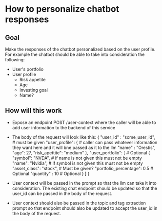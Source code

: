 # How to personalize chatbot responses

## Goal
Make the responses of the chatbot personalized based on the user profile. For example the chatbot should be able to take into consideration the following:
- User's portfolio
- User profile
    - Risk appetite
    - Age
    - Investing goal
    - Name?

## How will this work
- Expose an endpoint POST /user-context where the caller will be able to add user information to the backend of this service
- The body of the request will look like this:
{
    "user_id" : "some_user_id",  # must be given
    "user_profile": {   # caller can pass whatever information they want here and it will bne passed as it to the llm
        "name" : "Orestis",
        "age": 27,
        "risk_apettite": "medium"
    },
    "user_portfolio": [ # Optional
        {
            "symbol": "NVDA",   # if name is not given this must not be empty
            "name": "Nvidia",   # if symbol is not given this must not be empty
            "asset_class": "stock", # Must be given?
            "portfolio_percentage": 0.5 # Optional
            "quantity" : 10 # Optional
        }
    ]
}

- User context will be passed in the prompt so that the llm can take it into consideration. The existing chat endpoint should be updated so that the user_id can be passed in the body of the request.

- User context should also be passed in the topic and tag extraction prompt so that endpoint should also be updated to accept the user_id in the body of the request. 